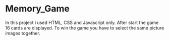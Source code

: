 # Memory_Game
In this project i used HTML, CSS and Javascript only. After start the game 16 cards are displayed. To win the game you have to select the same picture images together.
